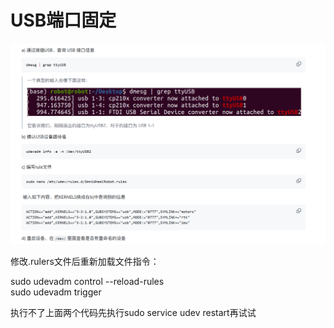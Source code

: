 # USB端口固定

![bb8515b410fc96d083acc36d810cd32](assets/bb8515b410fc96d083acc36d810cd32-20241022162759-kemr8fc.png)

修改.rulers文件后重新加载文件指令：

sudo udevadm control --reload-rules  
sudo udevadm trigger

执行不了上面两个代码先执行sudo service udev restart再试试

‍
